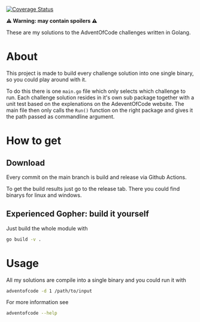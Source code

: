 [![Coverage Status](https://coveralls.io/repos/github/jugendhacker/adventofcode/badge.svg?branch=main)](https://coveralls.io/github/jugendhacker/adventofcode?branch=main)

**⚠️ Warning: may contain spoilers ⚠️**

These are my solutions to the AdventOfCode challenges written in Golang.

# About

This project is made to build every challenge solution into one single binary, so you could play around with it.

To do this there is one `main.go` file which only selects which challenge to run. Each challenge solution resides in it's own sub package together with a unit test based on the explenations on the AdeventOfCode website. The main file then only calls the `Run()` function on the right package and gives it the path passed as commandline argument.


# How to get

## Download

Every commit on the main branch is build and release via Github Actions.

To get the build results just go to the release tab. There you could find binarys for linux and windows.

## Experienced Gopher: build it yourself

Just build the whole module with

```bash
go build -v .
```

# Usage

All my solutions are compile into a single binary and you could run it with

```bash
adventofcode -d 1 /path/to/input
```

For more information see

```bash
adventofcode --help
```
